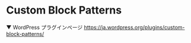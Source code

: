 # Custom Block Patterns

▼ WordPress プラグインページ
https://ja.wordpress.org/plugins/custom-block-patterns/
